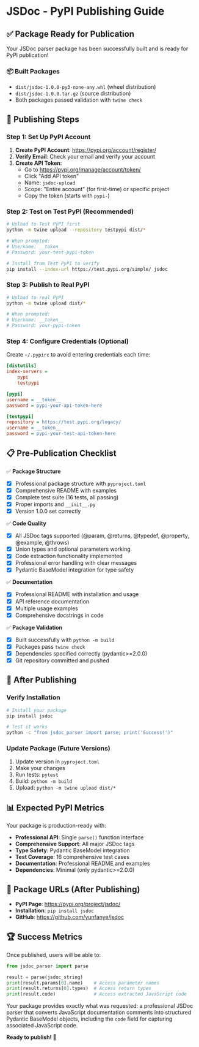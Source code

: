# JSDoc - PyPI Publishing Guide

## ✅ Package Ready for Publication

Your JSDoc parser package has been successfully built and is ready for PyPI publication!

### 📦 Built Packages
- `dist/jsdoc-1.0.0-py3-none-any.whl` (wheel distribution)
- `dist/jsdoc-1.0.0.tar.gz` (source distribution)
- Both packages passed validation with `twine check`

## 🚀 Publishing Steps

### Step 1: Set Up PyPI Account
1. **Create PyPI Account**: https://pypi.org/account/register/
2. **Verify Email**: Check your email and verify your account
3. **Create API Token**: 
   - Go to https://pypi.org/manage/account/token/
   - Click "Add API token"
   - Name: `jsdoc-upload`
   - Scope: "Entire account" (for first-time) or specific project
   - Copy the token (starts with `pypi-`)

### Step 2: Test on Test PyPI (Recommended)
```bash
# Upload to Test PyPI first
python -m twine upload --repository testpypi dist/*

# When prompted:
# Username: __token__
# Password: your-test-pypi-token

# Install from Test PyPI to verify
pip install --index-url https://test.pypi.org/simple/ jsdoc
```

### Step 3: Publish to Real PyPI
```bash
# Upload to real PyPI
python -m twine upload dist/*

# When prompted:
# Username: __token__
# Password: your-pypi-token
```

### Step 4: Configure Credentials (Optional)
Create `~/.pypirc` to avoid entering credentials each time:
```ini
[distutils]
index-servers = 
    pypi
    testpypi

[pypi]
username = __token__
password = pypi-your-api-token-here

[testpypi]
repository = https://test.pypi.org/legacy/
username = __token__
password = pypi-your-test-api-token-here
```

## 📋 Pre-Publication Checklist

✅ **Package Structure**
- [x] Professional package structure with `pyproject.toml`
- [x] Comprehensive README with examples
- [x] Complete test suite (16 tests, all passing)
- [x] Proper imports and `__init__.py`
- [x] Version 1.0.0 set correctly

✅ **Code Quality**
- [x] All JSDoc tags supported (@param, @returns, @typedef, @property, @example, @throws)
- [x] Union types and optional parameters working
- [x] Code extraction functionality implemented
- [x] Professional error handling with clear messages
- [x] Pydantic BaseModel integration for type safety

✅ **Documentation**
- [x] Professional README with installation and usage
- [x] API reference documentation
- [x] Multiple usage examples
- [x] Comprehensive docstrings in code

✅ **Package Validation**
- [x] Built successfully with `python -m build`
- [x] Packages pass `twine check`
- [x] Dependencies specified correctly (pydantic>=2.0.0)
- [x] Git repository committed and pushed

## 🎯 After Publishing

### Verify Installation
```bash
# Install your package
pip install jsdoc

# Test it works
python -c "from jsdoc_parser import parse; print('Success!')"
```

### Update Package (Future Versions)
1. Update version in `pyproject.toml`
2. Make your changes
3. Run tests: `pytest`
4. Build: `python -m build`
5. Upload: `python -m twine upload dist/*`

## 📊 Expected PyPI Metrics

Your package is production-ready with:
- **Professional API**: Single `parse()` function interface
- **Comprehensive Support**: All major JSDoc tags
- **Type Safety**: Pydantic BaseModel integration
- **Test Coverage**: 16 comprehensive test cases
- **Documentation**: Professional README and examples
- **Dependencies**: Minimal (only pydantic>=2.0.0)

## 🔗 Package URLs (After Publishing)

- **PyPI Page**: https://pypi.org/project/jsdoc/
- **Installation**: `pip install jsdoc`
- **GitHub**: https://github.com/yunfanye/jsdoc

## 🏆 Success Metrics

Once published, users will be able to:
```python
from jsdoc_parser import parse

result = parse(jsdoc_string)
print(result.params[0].name)    # Access parameter names
print(result.returns[0].types)  # Access return types
print(result.code)              # Access extracted JavaScript code
```

Your package provides exactly what was requested: a professional JSDoc parser that converts JavaScript documentation comments into structured Pydantic BaseModel objects, including the `code` field for capturing associated JavaScript code.

**Ready to publish! 🚀**